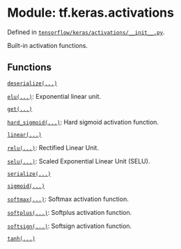 <div itemscope itemtype="http://developers.google.com/ReferenceObject">
<meta itemprop="name" content="tf.keras.activations" />
</div>

# Module: tf.keras.activations



Defined in [`tensorflow/keras/activations/__init__.py`](https://www.tensorflow.org/code/tensorflow/keras/activations/__init__.py).

Built-in activation functions.

## Functions

[`deserialize(...)`](../../tf/keras/activations/deserialize.md)

[`elu(...)`](../../tf/keras/activations/elu.md): Exponential linear unit.

[`get(...)`](../../tf/keras/activations/get.md)

[`hard_sigmoid(...)`](../../tf/keras/activations/hard_sigmoid.md): Hard sigmoid activation function.

[`linear(...)`](../../tf/keras/activations/linear.md)

[`relu(...)`](../../tf/keras/activations/relu.md): Rectified Linear Unit.

[`selu(...)`](../../tf/keras/activations/selu.md): Scaled Exponential Linear Unit (SELU).

[`serialize(...)`](../../tf/keras/activations/serialize.md)

[`sigmoid(...)`](../../tf/keras/activations/sigmoid.md)

[`softmax(...)`](../../tf/keras/activations/softmax.md): Softmax activation function.

[`softplus(...)`](../../tf/keras/activations/softplus.md): Softplus activation function.

[`softsign(...)`](../../tf/keras/activations/softsign.md): Softsign activation function.

[`tanh(...)`](../../tf/keras/activations/tanh.md)

